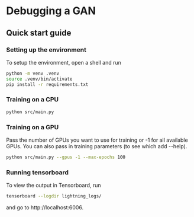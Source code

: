 # Debugging a GAN

## Quick start guide

### Setting up the environment

To setup the environment, open a shell and run

```bash
python -m venv .venv
source .venv/bin/activate
pip install -r requirements.txt
```

### Training on a CPU

```bash
python src/main.py
```

### Training on a GPU

Pass the number of GPUs you want to use for training or -1 for all available GPUs.
You can also pass in training parameters (to see which add --help).

```bash
python src/main.py --gpus -1 --max-epochs 100
```

### Running tensorboard

To view the output in Tensorboard, run

```bash
tensorboard --logdir lightning_logs/
```

and go to http://localhost:6006.